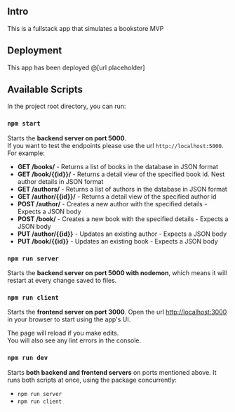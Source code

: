 ## Intro

This is a fullstack app that simulates a bookstore MVP <br />

## Deployment

This app has been deployed @[url placeholder] <br />

## Available Scripts

In the project root directory, you can run:

### `npm start`

Starts the **backend server on port 5000**.<br /> If you want to test the endpoints
please use the url `http://localhost:5000`. For example:

- **GET /books/** - Returns a list of books in the database in JSON format
- **GET /book/{{id}}/** - Returns a detail view of the specified book id. Nest author
  details in JSON format
- **GET /authors/** - Returns a list of authors in the database in JSON format
- **GET /author/{{id}}/** - Returns a detail view of the specified author id
- **POST /author/** - Creates a new author with the specified details - Expects a JSON
  body
- **POST /book/** - Creates a new book with the specified details - Expects a JSON body
- **PUT /author/{{id}}** - Updates an existing author - Expects a JSON body
- **PUT /book/{{id}}** - Updates an existing book - Expects a JSON body

### `npm run server`

Starts the **backend server on port 5000 with nodemon**, which means it will restart at
every change saved to files.<br />

### `npm run client`

Starts the **frontend server on port 3000**. Open the url
[http://localhost:3000](http://localhost:3000) in your browser to start using the app's
UI.

The page will reload if you make edits.<br /> You will also see any lint errors in the
console.

### `npm run dev`

Starts **both backend and frontend servers** on ports mentioned above. It runs both
scripts at once, using the package concurrently:

- `npm run server`
- `npm run client`
